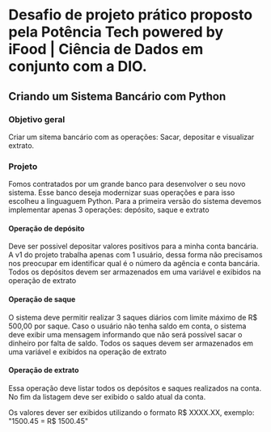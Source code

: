 <h1>Desafio de projeto prático proposto pela Potência Tech powered by iFood | Ciência de Dados em conjunto com a DIO.</h1>

<h2>Criando um Sistema Bancário com Python</h2>

<h3>Objetivo geral</h3>
<p>Criar um sitema bancário com as operações: Sacar, depositar e visualizar extrato.</p>

<h3>Projeto</h3>
<p>Fomos contratados por um grande banco para desenvolver o seu novo sistema. Esse banco deseja modernizar suas operações e para isso escolheu a linguaguem Python. Para a primeira versão do sistema devemos implementar apenas 3 operações: depósito, saque e extrato</p>

<h4>Operação de depósito</h4>
<p>Deve ser possivel depositar valores positivos para a minha conta bancária. A v1 do projeto trabalha apenas com 1 usuário, dessa forma não precisamos nos preocupar em identificar qual é o número da agência e conta bancária. Todos os depósitos devem ser armazenados em uma variável e exibidos na operação de extrato</p>

<h4>Operação de saque</h4>
<p>O sistema deve permitir realizar 3 saques diários com limite máximo de R$ 500,00 por saque. Caso o usuário não tenha saldo em conta, o sistema deve exibir uma mensagem informando que não será possível sacar o dinheiro por falta de saldo. Todos os saques devem ser armazenados em uma variável e exibidos na operação de extrato</p>

<h4>Operação de extrato</h4>
<p>Essa operação deve listar todos os depósitos e saques realizados na conta. No fim da listagem deve ser exibido o saldo atual da conta.</p>
<p>Os valores dever ser exibidos utilizando o formato R$ XXXX.XX, exemplo: "1500.45 = R$ 1500.45"</p>

